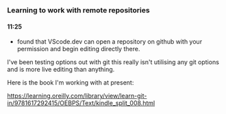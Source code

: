 
### Learning to work with remote repositories

#### 11:25

- found that VScode.dev can open a repository on github with your permission and begin editing directly there.

I've been testing options out with git this really isn't utilising any git options and is more live editing than anything. 

Here is the book I'm working with at present:

https://learning.oreilly.com/library/view/learn-git-in/9781617292415/OEBPS/Text/kindle_split_008.html



